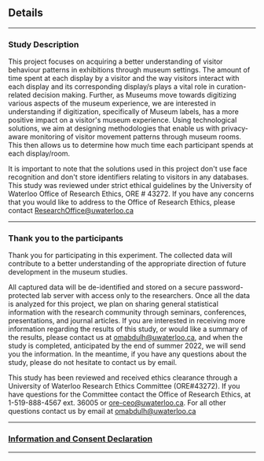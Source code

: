 ## Details

---

### Study Description

This project focuses on acquiring a better understanding of visitor behaviour patterns in exhibitions through museum settings. The amount of time spent at each display by a visitor and the way visitors interact with each display and its corresponding display/s plays a vital role in curation-related decision making. Further, as Museums move towards digitizing various aspects of the museum experience, we are interested in understanding if digitization, specifically of Museum labels, has a more positive impact on a visitor's museum experience. Using technological solutions, we aim at designing methodologies that enable us with privacy-aware monitoring of visitor movement patterns through museum rooms. This then allows us to determine how much time each participant spends at each display/room. 

It is important to note that the solutions used in this project don't use face recognition and don't store identifiers relating to visitors in any databases. This study was reviewed under strict ethical guidelines by the University of Waterloo Office of Research Ethics, ORE # 43272. If you have any concerns that you would like to address to the Office of Research Ethics, please contact ResearchOffice@uwaterloo.ca

---
### Thank you to the participants

Thank you for participating in this experiment. The collected data will contribute to a better understanding of the appropriate direction of future development in the museum studies.


All captured data will be de-identified and stored on a secure password-protected lab server with access only to the researchers. Once all the data is analyzed for this project, we plan on sharing general statistical information with the research community through seminars, conferences, presentations, and journal articles. If you are interested in receiving more information regarding the results of this study, or would like a summary of the results, please contact us at omabdulh@uwaterloo.ca, and when the study is completed, anticipated by the end of summer 2022, we will send you the information. In the meantime, if you have any questions about the study, please do not hesitate to contact us by email.

This study has been reviewed and received ethics clearance through a University of Waterloo Research Ethics Committee (ORE#43272). If you have questions for the Committee contact the Office of Research Ethics, at 1-519-888-4567 ext. 36005 or ore-ceo@uwaterloo.ca. For all other questions contact us by email at omabdulh@uwaterloo.ca

---
### [Information and Consent Declaration](/museum_studies/sample_page)

---
